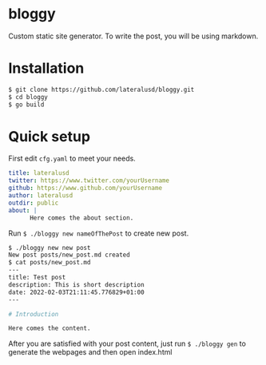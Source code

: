 # bloggy
Custom static site generator. To write the post, you will be using markdown.

# Installation

```bash
$ git clone https://github.com/lateralusd/bloggy.git
$ cd bloggy
$ go build
```

# Quick setup

First edit `cfg.yaml` to meet your needs.

```yaml
title: lateralusd
twitter: https://www.twitter.com/yourUsername
github: https://www.github.com/yourUsername
author: lateralusd
outdir: public
about: |
      Here comes the about section.
```

Run `$ ./bloggy new nameOfThePost` to create new post.

```bash
$ ./bloggy new new post
New post posts/new_post.md created
$ cat posts/new_post.md
---
title: Test post
description: This is short description
date: 2022-02-03T21:11:45.776829+01:00
---

# Introduction

Here comes the content.
```

After you are satisfied with your post content, just run `$ ./bloggy gen` to generate the webpages and then open index.html
